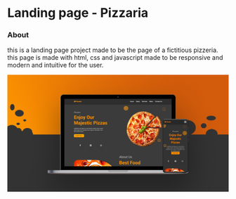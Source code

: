 # Landing page - Pizzaria

### About

this is a landing page project made to be the page of a fictitious pizzeria. this page is made with html, css and javascript made to be responsive and modern and intuitive for the user.

<img src="assents/IMG/Banner-Pizzaria.jpg"/>
